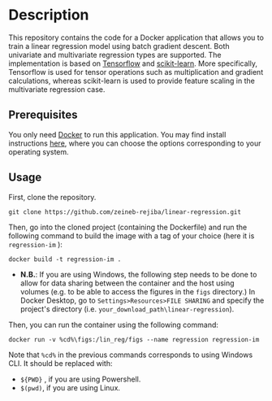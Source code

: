 # Description

This repository contains the code for a Docker application that allows you to train a linear regression model using batch gradient descent. Both univariate and multivariate regression types are supported. The implementation is based on [Tensorflow](www.tensorflow.org) and [scikit-learn](https://scikit-learn.org/stable/). More specifically, Tensorflow is used for tensor operations such as multiplication and gradient calculations, whereas scikit-learn is used to provide feature scaling in the multivariate regression case. 

## Prerequisites

You only need [Docker](https://www.docker.com/) to run this application. You may find install instructions [here](https://docs.docker.com/desktop/), where you can choose the options corresponding to your operating system. 

## Usage
First, clone the repository.
```
git clone https://github.com/zeineb-rejiba/linear-regression.git
```
Then, go into the cloned project (containing the Dockerfile) and run the following command to build the image with a tag of your choice (here it is `regression-im` ):

    docker build -t regression-im .

 - **N.B.**: If you are using Windows, the following step needs to be done to allow for data sharing between the container and the host using volumes (e.g. to be able to access the figures in the `figs` directory.)
In Docker Desktop, go to `Settings>Resources>FILE SHARING` and specify the project's directory (i.e. `your_download_path\linear-regression`).


Then, you can run the container using the following command:

    docker run -v %cd%\figs:/lin_reg/figs --name regression regression-im

Note that `%cd%` in the previous commands corresponds to using Windows CLI. It should be replaced with:

 - `${PWD}` , if you are using Powershell.
 - `$(pwd)`, if you are using Linux.